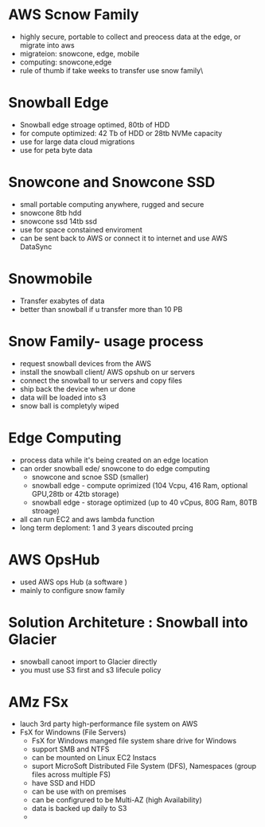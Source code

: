 # AWS Scnow Family
 - highly secure, portable to collect and preocess data at the edge, or migrate into aws
 - migrateion: snowcone, edge, mobile
 - computing: snowcone,edge
 - rule of thumb if take weeks to transfer use snow family\
# Snowball Edge
 - Snowball edge stroage optimed, 80tb of HDD
 - for compute optimized: 42 Tb of HDD or 28tb NVMe capacity
 - use for large data cloud migrations
 - use for peta byte data
# Snowcone and Snowcone SSD
 - small portable computing anywhere, rugged and secure
 - snowcone 8tb hdd
 - snowcone ssd 14tb ssd
 - use for space constained enviroment
 - can be sent back to AWS or connect it to internet and use AWS DataSync
# Snowmobile
 - Transfer exabytes of data
 - better than snowball if u transfer more than 10 PB
# Snow Family- usage process
 - request snowball devices from the AWS
 - install the snowball client/ AWS opshub on ur servers
 - connect the snowball to ur servers and copy files
 - ship back the device when ur done
 - data will be loaded into s3
 - snow ball is completyly wiped
# Edge Computing
 - process data while it's being created on an edge location
 - can order snowball ede/ snowcone to do edge computing
   - snowcone and scnoe SSD (smaller)
   - snowball edge - compute oprimized (104 Vcpu, 416 Ram, optional GPU,28tb or 42tb storage)
   - snowball edge - storage optimized (up to 40 vCpus, 80G Ram, 80TB stroage)
 - all can run EC2 and aws lambda function
 - long term deploment: 1 and 3 years discouted prcing
# AWS OpsHub
 - used AWS ops Hub  (a software )
 - mainly to configure snow family
# Solution Architeture : Snowball into Glacier
 - snowball canoot import to Glacier directly
 - you must use S3 first and s3 lifecule policy
# AMz FSx
 - lauch 3rd party high-performance file system on AWS
 - FsX for Windowns (File Servers)
     - FsX for Windows manged file system share drive for Windows
     - support SMB and NTFS
     - can be mounted on Linux EC2 Instacs
     - suport MicroSoft Distributed File System (DFS), Namespaces (group files across multiple FS)
     - have SSD and HDD
     - can be use with on premises
     - can be configrured to be Multi-AZ (high Availability)
     - data is backed up daily to S3
     - 
